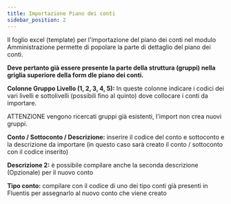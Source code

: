 ```yaml
---
title: Importazione Piano dei conti
sidebar_position: 2
---
```


Il foglio excel (template) per l'importazione del piano dei conti nel modulo Amministrazione permette di popolare la parte di dettaglio del piano dei conti.

**Deve pertanto già essere presente la parte della struttura (gruppi) nella griglia superiore della form dle piano dei conti.**

**Colonne Gruppo Livello (1, 2, 3, 4, 5):** In queste colonne indicare i codici dei vari livelli e sottolivelli (possibili fino al quinto) dove collocare i conti da importare. 

ATTENZIONE vengono ricercati gruppi già esistenti, l'import non crea nuovi gruppi.

**Conto / Sottoconto / Descrizione:** inserire il codice del conto e sottoconto e la descrizione da importare (in questo caso sarà creato il conto / sottoconto con il codice inserito)

**Descrizione 2:** è possibile compilare anche la seconda descrizione (Opzionale) per il nuovo conto

**Tipo conto:** compilare con il codice di uno dei tipo conti già presenti in Fluentis per assegnarlo al nuovo conto che viene creato